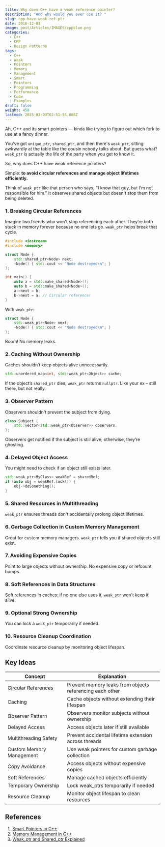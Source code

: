 ```yaml
---
title: Why does C++ have a weak reference pointer?
description: "And why would you ever use it? "
slug: cpp-have-weak-ref-ptr
date: 2016-12-03
image: post/Articles/IMAGES/cppblue.png
categories:
  - C++
  - CPP
  - Design Patterns
tags:
  - C++
  - Weak
  - Pointers
  - Memory
  - Management
  - Smart
  - Pointers
  - Programming
  - Performance
  - Code
  - Examples
draft: false
weight: 458
lastmod: 2025-03-03T02:51:54.886Z
---
```

<!-- 
# Why does C++ have a weak reference pointer? And why would you ever use it? Here are 10 examples
-->

Ah, C++ and its smart pointers — kinda like trying to figure out which fork to use at a fancy dinner.

You've got `unique_ptr`, `shared_ptr`, and then there's `weak_ptr`, sitting awkwardly at the table like the cousin nobody talks about. But guess what? `weak_ptr` is actually the life of the party when you get to know it.

So, why does C++ have weak reference pointers?

Simple: **to avoid circular references and manage object lifetimes efficiently.**

Think of `weak_ptr` like that person who says, "I know that guy, but I'm not responsible for him." It observes shared objects but doesn't stop them from being deleted.

### 1. **Breaking Circular References**

Imagine two friends who won't stop referencing each other. They’re both stuck in memory forever because no one lets go. `weak_ptr` helps break that cycle.

```cpp
#include <iostream>
#include <memory>

struct Node {
    std::shared_ptr<Node> next;
    ~Node() { std::cout << "Node destroyed\n"; }
};

int main() {
    auto a = std::make_shared<Node>();
    auto b = std::make_shared<Node>();
    a->next = b;
    b->next = a; // Circular reference!
}
```

With `weak_ptr`:

```cpp
struct Node {
    std::weak_ptr<Node> next;
    ~Node() { std::cout << "Node destroyed\n"; }
};
```

Boom! No memory leaks.

### 2. **Caching Without Ownership**

Caches shouldn’t keep objects alive unnecessarily.

```cpp
std::unordered_map<int, std::weak_ptr<Object>> cache;
```

If the object’s `shared_ptr` dies, `weak_ptr` returns `nullptr`. Like your ex – still there, but not really.

### 3. **Observer Pattern**

Observers shouldn't prevent the subject from dying.

```cpp
class Subject {
    std::vector<std::weak_ptr<Observer>> observers;
};
```

Observers get notified if the subject is still alive; otherwise, they’re ghosting.

### 4. **Delayed Object Access**

You might need to check if an object still exists later.

```cpp
std::weak_ptr<MyClass> weakRef = sharedRef;
if (auto obj = weakRef.lock()) {
    obj->doSomething();
}
```

### 5. **Shared Resources in Multithreading**

`weak_ptr` ensures threads don't accidentally prolong object lifetimes.

### 6. **Garbage Collection in Custom Memory Management**

Great for custom memory managers. `weak_ptr` tells you if shared objects still exist.

### 7. **Avoiding Expensive Copies**

Point to large objects without ownership. No expensive copy or refcount bumps.

### 8. **Soft References in Data Structures**

Soft references in caches: if no one else uses it, `weak_ptr` won't keep it alive.

### 9. **Optional Strong Ownership**

You can lock a `weak_ptr` temporarily if needed.

### 10. **Resource Cleanup Coordination**

Coordinate resource cleanup by monitoring object lifespan.

## Key Ideas

| **Concept**              | **Explanation**                                          |
| ------------------------ | -------------------------------------------------------- |
| Circular References      | Prevent memory leaks from objects referencing each other |
| Caching                  | Cache objects without extending their lifespan           |
| Observer Pattern         | Observers monitor subjects without ownership             |
| Delayed Access           | Access objects later if still available                  |
| Multithreading Safety    | Prevent accidental lifetime extension across threads     |
| Custom Memory Management | Use weak pointers for custom garbage collection          |
| Copy Avoidance           | Access objects without expensive copies                  |
| Soft References          | Manage cached objects efficiently                        |
| Temporary Ownership      | Lock weak\_ptrs temporarily if needed                    |
| Resource Cleanup         | Monitor object lifespan to clean resources               |

## References

1. [Smart Pointers in C++](https://en.cppreference.com/w/cpp/memory)
2. [Memory Management in C++](https://isocpp.org/wiki/faq/memory-management)
3. [Weak\_ptr and Shared\_ptr Explained](https://en.cppreference.com/w/cpp/memory/weak_ptr)
